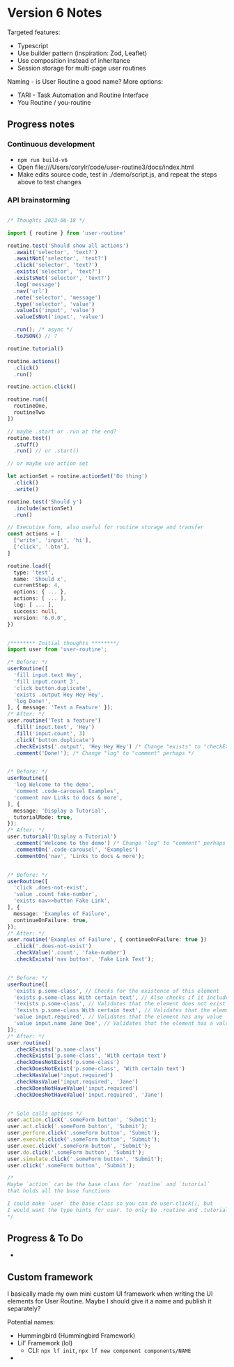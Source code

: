 

# Version 6 Notes

Targeted features:

* Typescript
* Use builder pattern (inspiration: Zod, Leaflet)
* Use composition instead of inheritance
* Session storage for multi-page user routines

Naming - is User Routine a good name? More options:

* TARI - Task Automation and Routine Interface
* You Routine / you-routine

## Progress notes

### Continuous development

* `npm run build-v6`
* Open file:///Users/corylr/code/user-routine3/docs/index.html
* Make edits source code, test in ./demo/script.js, and repeat the steps above to test changes


### API brainstorming

```typescript

/* Thoughts 2023-06-18 */

import { routine } from 'user-routine'

routine.test('Should show all actions')
  .await('selector', 'text?')
  .awaitNot('selector', 'text?')
  .click('selector', 'text?')
  .exists('selector', 'text?')
  .existsNot('selector', 'text?')
  .log('message')
  .nav('url')
  .note('selector', 'message')
  .type('selector', 'value')
  .valueIs('input', 'value')
  .valueIsNot('input', 'value')

  .run(); /* async */
  .toJSON() // ?

routine.tutorial()

routine.actions()
  .click()
  .run()

routine.action.click()

routine.run([
  routineOne,
  routineTwo
])

// maybe .start or .run at the end?
routine.test()
  .stuff()
  .run() // or .start()

// or maybe use action set

let actionSet = routine.actionSet('Do thing')
  .click()
  .write()

routine.test('Should y')
  .include(actionSet)
  .run()

// Executive form, also useful for routine storage and transfer
const actions = [
  ['write', 'input', 'hi'],
  ['click', '.btn'],
]

routine.load({
  type: 'test',
  name: 'Should x',
  currentStep: 4,
  options: { ... },
  actions: [ ... ],
  log: [ ... ],
  success: null,
  version: '6.0.0',
})


/******** Initial thoughts ********/
import user from 'user-routine';

/* Before: */
userRoutine([
  'fill input.text Hey',
  'fill input.count 3',
  'click button.duplicate',
  'exists .output Hey Hey Hey',
  'log Done!',
], { message: 'Test a Feature' });
/* After: */
user.routine('Test a feature')
  .fill('input.text', 'Hey')
  .fill('input.count', 3)
  .click('button.duplicate')
  .checkExists('.output', 'Hey Hey Hey') /* Change "exists" to "checkExists" perhaps */
  .comment('Done!'); /* Change "log" to "comment" perhaps */


/* Before: */
userRoutine([
  'log Welcome to the demo',
  'comment .code-carousel Examples',
  'comment nav Links to docs & more',
], {
  message: 'Display a Tutorial',
  tutorialMode: true,
});
/* After: */
user.tutorial('Display a Tutorial')
  .comment('Welcome to the demo') /* Change "log" to "comment" perhaps */
  .commentOn('.code-carousel', 'Examples')
  .commentOn('nav', 'Links to docs & more');


/* Before: */
userRoutine([
  'click .does-not-exist',
  'value .count fake-number',
  'exists nav>>button Fake Link',
], {
  message: 'Examples of Failure',
  continueOnFailure: true,
});
/* After: */
user.routine('Examples of Failure', { continueOnFailure: true })
  .click('.does-not-exist')
  .checkValue('.count', 'fake-number')
  .checkExists('nav button', 'Fake Link Text');


/* Before: */
userRoutine([
  'exists p.some-class', // Checks for the existence of this element
  'exists p.some-class With certain text', // Also checks if it includes certain text
  '!exists p.some-class', // Validates that the element does not exist
  '!exists p.some-class With certain text', // Validates that the element does not exist with certain text
  'value input.required', // Validates that the element has any value
  'value input.name Jane Doe', // Validates that the element has a value of "Jane Doe"
]);
/* After: */
user.routine()
  .checkExists('p.some-class')
  .checkExists('p.some-class', 'With certain text')
  .checkDoesNotExist('p.some-class')
  .checkDoesNotExist('p.some-class', 'With certain text')
  .checkHasValue('input.required')
  .checkHasValue('input.required', 'Jane')
  .checkDoesNotHaveValue('input.required')
  .checkDoesNotHaveValue('input.required', 'Jane')


/* Solo calls options */
user.action.click('.someForm button', 'Submit');
user.act.click('.someForm button', 'Submit');
user.perform.click('.someForm button', 'Submit');
user.execute.click('.someForm button', 'Submit');
user.exec.click('.someForm button', 'Submit');
user.do.click('.someForm button', 'Submit');
user.simulate.click('.someForm button', 'Submit');
user.click('.someForm button', 'Submit');

/*
Maybe `action` can be the base class for `routine` and `tutorial`
that holds all the base functions

I could make `user` the base class so you can do user.click(), but
I would want the type hints for user. to only be .routine and .tutorial
*/


```

## Progress & To Do

- 

## Custom framework

I basically made my own mini custom UI framework when writing the UI elements for User Routine. Maybe I should give it a name and publish it separately?

Potential names:

* Hummingbird (Hummingbird Framework)
* Lil' Framework (lol)
  * CLI: `npx lf init`, `npx lf new component components/NAME`
* 
